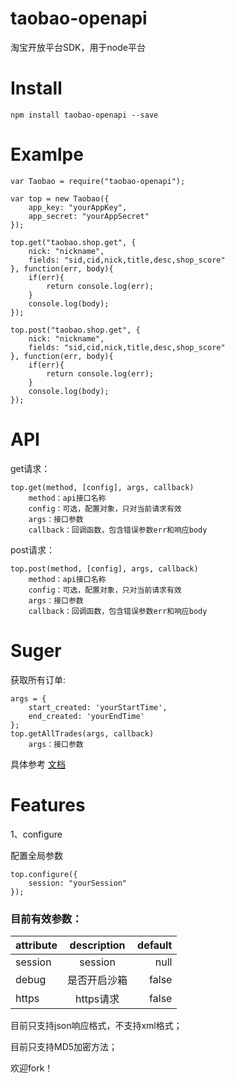 # taobao-openapi
淘宝开放平台SDK，用于node平台

# Install

    npm install taobao-openapi --save
    
# Examlpe

    var Taobao = require("taobao-openapi");
    
    var top = new Taobao({
        app_key: "yourAppKey",
        app_secret: "yourAppSecret"
    });
    
    top.get("taobao.shop.get", {
        nick: "nickname",
        fields: "sid,cid,nick,title,desc,shop_score"
    }, function(err, body){
        if(err){
            return console.log(err);
        }
        console.log(body);
    });
    
    top.post("taobao.shop.get", {
        nick: "nickname",
        fields: "sid,cid,nick,title,desc,shop_score"
    }, function(err, body){
        if(err){
            return console.log(err);
        }
        console.log(body);
    });

# API

get请求：

    top.get(method, [config], args, callback)
        method：api接口名称
        config：可选，配置对象，只对当前请求有效
        args：接口参数
        callback：回调函数，包含错误参数err和响应body

post请求：

    top.post(method, [config], args, callback)
        method：api接口名称
        config：可选，配置对象，只对当前请求有效
        args：接口参数
        callback：回调函数，包含错误参数err和响应body
    
# Suger

获取所有订单:

    args = {
        start_created: 'yourStartTime',
        end_created: 'yourEndTime'
    };
    top.getAllTrades(args, callback)
        args：接口参数
        
具体参考 [文档](http://open.taobao.com/doc2/apiDetail.htm?spm=a219a.7629065.0.0.l9qqfv&apiId=46)

# Features

1、configure

配置全局参数
    
    top.configure({
        session: "yourSession"
    });
    
### 目前有效参数：

| attribute    | description   | default  |
| -------------|:-------------:| -----:   |
| session      | session       | null     |
| debug        | 是否开启沙箱    | false    |
| https        | https请求      | false    |

目前只支持json响应格式，不支持xml格式；

目前只支持MD5加密方法；

欢迎fork！
